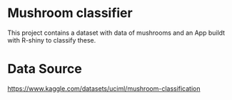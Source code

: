 # Mushroom classifier

This project contains a dataset with data of mushrooms and an App buildt with R-shiny to classify these.

# Data Source

https://www.kaggle.com/datasets/uciml/mushroom-classification

